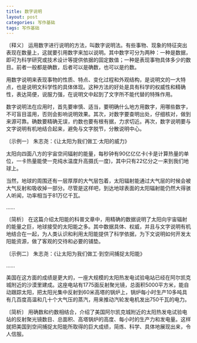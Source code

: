 ```yaml
---
title: 数字说明
layout: post
categories: 写作基础
tags: 写作基础
---
```


〔释义〕 运用数字进行说明的方法，叫数字说明法。有些事物、现象的特征突出表现在数量上，这就要引用数字来加以说明。其中数字可分为两种：一种是数据，即可为科学研究或技术设计等提供依据的固定数值；一种是表现事物具体多少的数目。前者一般都是确数，后者可以是确数，也可以是约数。

用数字说明来表现事物的性质、特点、变化过程和外观结构，是说明文的一大特点，也是说明文科学性的具体体现。这种方法的好处是具有科学的权威性和精确性，表达简便，说服力强，在说明文中起到了文字所不能代替的特殊作用。

数字说明法在应用时，首先要审慎、适当，要明确什么地方用数字，用哪些数字，不可盲目滥用，否则会影响说明效果。其次，对数字要查明出处，仔细核对，做到来源可靠。确数要精确无误，约数也要有根有据，力求切近。再次，数字说明要与文字说明有机地结合起来，避免与文字脱节，分散说明中心。

〔示例一〕 朱志尧：《让太阳为我们做工·太阳的威力》

太阳向四面八方的宇宙空间辐射的能量，每秒钟有90亿亿亿卡(卡是计算热量的单位，一卡热量能使一克纯水温度升高摄氏一度)，其中只有22亿分之一来到我们地球上。

当然，地球的周围还有一层厚厚的大气层包着，太阳辐射能通过大气层的时候会被大气反射和吸收掉一部分。尽管是这样吧，到达地球表面的太阳辐射能仍然大得骇人听闻，功率相当于81万亿千瓦。

……

〔简析〕 在这篇介绍太阳能的科普文章中，用精确的数据说明了太阳向宇宙辐射的能量之巨，地球接受的太阳能之多。其中数据具体、权威，并且与文字说明有机地结合在一起，为人类认识和利用太阳能提供了科学依据，为下文说明如何开发太阳能资源，做了客观的交待和必要的铺垫。

〔示例二〕 朱志尧：《让太阳为我们做工·到空间捕捉太阳能》

……

美国在这方面的成绩是更大的，一座大规模的太阳热发电试验电站已经在阿尔凯克城附近的沙漠里建成。这座电站有1775面反射聚光镜，总面积5000平方米，能自动跟踪太阳，把太阳光集中反射到60米高塔的锅炉上，锅炉每小时生产10多吨具有几百度高温和几十个大气压的蒸汽，用来推动汽轮发电机发出750千瓦的电力。

〔简析〕 用确数和约数相结合，介绍了美国阿尔凯克城附近的太阳热发电试验电站的反射聚光镜数目、总面积、高塔锅炉的高度、每小时的生产力和发电量。这样就把美国到空间捕捉太阳能所取得的巨大成绩，简炼、科学、具体地展现出来，令人信服。 